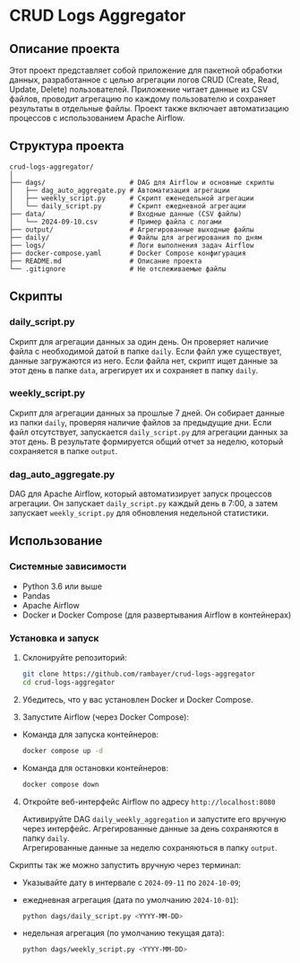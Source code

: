# CRUD Logs Aggregator

## Описание проекта

Этот проект представляет собой приложение для пакетной обработки данных, разработанное с целью агрегации логов CRUD (Create, Read, Update, Delete) пользователей. Приложение читает данные из CSV файлов, проводит агрегацию по каждому пользователю и сохраняет результаты в отдельные файлы. Проект также включает автоматизацию процессов с использованием Apache Airflow.

## Структура проекта

```
crud-logs-aggregator/
│
├── dags/                     # DAG для Airflow и основные скрипты
│   ├── dag_auto_aggregate.py # Автоматизация агрегации
│   ├── weekly_script.py      # Скрипт еженедельной агрегации
│   └── daily_script.py       # Скрипт ежедневной агрегации
├── data/                     # Входные данные (CSV файлы)
│   └── 2024-09-10.csv        # Пример файла с логами
├── output/                   # Агрегированные выходные файлы
├── daily/                    # Файлы для агрегирования по дням
├── logs/                     # Логи выполнения задач Airflow
├── docker-compose.yaml       # Docker Compose конфигурация
├── README.md                 # Описание проекта
└── .gitignore                # Не отслеживаемые файлы
```

## Скрипты

### daily_script.py

Скрипт для агрегации данных за один день. Он проверяет наличие файла с необходимой датой в папке `daily`. Если файл уже существует, данные загружаются из него. Если файла нет, скрипт ищет данные за этот день в папке `data`, агрегирует их и сохраняет в папку `daily`.

### weekly_script.py

Скрипт для агрегации данных за прошлые 7 дней. Он собирает данные из папки `daily`, проверяя наличие файлов за предыдущие дни. Если файл отсутствует, запускается `daily_script.py` для агрегации данных за этот день. В результате формируется общий отчет за неделю, который сохраняется в папке `output`.

### dag_auto_aggregate.py

DAG для Apache Airflow, который автоматизирует запуск процессов агрегации. Он запускает `daily_script.py` каждый день в 7:00, а затем запускает `weekly_script.py` для обновления недельной статистики.

## Использование

### Системные зависимости

- Python 3.6 или выше
- Pandas
- Apache Airflow
- Docker и Docker Compose (для развертывания Airflow в контейнерах)

### Установка и запуск

1. Склонируйте репозиторий:
   ```bash
   git clone https://github.com/rambayer/crud-logs-aggregator
   cd crud-logs-aggregator
   ```

2. Убедитесь, что у вас установлен Docker и Docker Compose.

3. Запустите Airflow (через Docker Compose):
   
- Команда для запуска контейнеров:   
   ```bash
   docker compose up -d
   ```
- Команда для остановки контейнеров:
   ```bash
   docker compose down
   ``` 

4. Откройте веб-интерфейс Airflow по адресу `http://localhost:8080`
   
   Активируйте DAG `daily_weekly_aggregation` и запустите его вручную через интерфейс.
   Агрегированные данные за день сохраняются в папку `daily`.<br>
   Агрегированные данные за неделю сохраняються в папку `output`.


Скрипты так же можно запустить вручную через терминал:

- Указывайте дату в интервале с `2024-09-11` по `2024-10-09`;

- ежедневная агрегация (дата по умолчанию `2024-10-01`):
  ```bash
  python dags/daily_script.py <YYYY-MM-DD>
  ```

- недельная агрегация (по умолчанию текущая дата):
  ```bash
  python dags/weekly_script.py <YYYY-MM-DD>
  ```
